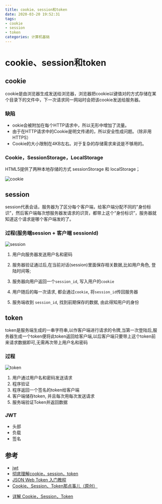 ```yaml
---
title: cookie、session和token
date: 2020-03-20 19:52:31
tags:
- cookie
- session
- token
categories: 计算机基础
---
```

# cookie、session和token

## cookie

cookie是由浏览器生成发送给浏览器，浏览器把cookie以键值对的方式存储在某个目录下的文件中，下一次请求同一网站时会把该cookie发送给服务器。

### 缺陷

+ ookie会被附加在每个HTTP请求中，所以无形中增加了流量。
+ 由于在HTTP请求中的Cookie是明文传递的，所以安全性成问题。（除非用HTTPS）
+ Cookie的大小限制在4KB左右。对于复杂的存储需求来说是不够用的。
<!-- more -->
### Cookie，SessionStorage，LocalStorage

HTML5提供了两种本地存储的方式 sessionStorage 和 localStorage；

![cookie](cookie.jpg)



## session

session代表会话，服务器为了区分每个客户端，给客户端分配不同的"身份标识"，然后客户端每次想服务器发请求的识货，都带上这个“身份标识”，服务器就知道这个请求是哪个客户端发的了。

### 过程(服务端session + 客户端 sessionId)

![session](session.jpg)

1. 用户向服务器发送用户名和密码

2. 服务器验证通过后,在当前对话(session)里面保存相关数据,比如用户角色, 登陆时间等;

3. 服务器向用户返回一个`session_id`, 写入用户的`cookie`

4. 用户随后的每一次请求, 都会通过`cookie`, 将`session_id`传回服务器

5. 服务端收到 `session_id`, 找到前期保存的数据, 由此得知用户的身份



## token

token是服务端生成的一串字符串,以作客户端进行请求的令牌,当第一次登陆后,服务器生成一个token便将此token返回给客户端,以后客户端只要带上这个token前来请求数据即可,无需再次带上用户名和密码

### 过程

![token](token.jpg)

1. 用户通过用户名和密码发送请求
2. 程序验证
3. 程序返回一个签名的token给客户端
4. 客户端储存token, 并且每次用每次发送请求
5. 服务端验证Token并返回数据

### JWT

+ 头部
+ 负载
+ 签名



## 参考

- [jwt](https://jwt.io/)
- [彻底理解cookie，session，token](https://www.cnblogs.com/moyand/p/9047978.html)
- [JSON Web Token 入门教程](http://www.ruanyifeng.com/blog/2018/07/json_web_token-tutorial.html)
- [Cookie、Session、Token那点事儿（原创）](https://www.jianshu.com/p/bd1be47a16c1)

+ [详解 Cookie，Session，Token](https://juejin.im/post/5d01f82cf265da1b67210869#heading-15)

